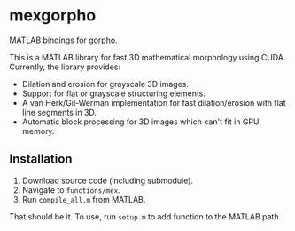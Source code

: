 # mexgorpho

MATLAB bindings for [gorpho](github.com/patmjen/gorpho).

This is a MATLAB library for fast 3D mathematical morphology using CUDA. Currently, the library provides:

 * Dilation and erosion for grayscale 3D images.
 * Support for flat or grayscale structuring elements.
 * A van Herk/Gil-Werman implementation for fast dilation/erosion with flat line segments in 3D.
 * Automatic block processing for 3D images which can't fit in GPU memory.

 ## Installation

 1. Download source code (including submodule).
 2. Navigate to `functions/mex`.
 3. Run `compile_all.m` from MATLAB.

That should be it. To use, run `setup.m` to add function to the MATLAB path.
